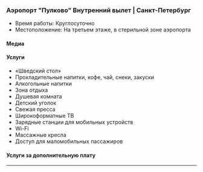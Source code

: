 
### Аэропорт "Пулково" Внутренний вылет | Санкт-Петербург
* Время работы: Круглосуточно
* Местоположение: На третьем этаже, в стерильной зоне аэропорта

#### Медиа

#### Услуги
* «Шведский стол»
* Прохладительные напитки, кофе, чай, снеки, закуски
* Алкогольные напитки
* Зона отдыха
* Душевая комната
* Детский уголок
* Свежая пресса
* Широкоформатные ТВ
* Зарядные станции для мобильных устройств
* Wi-Fi
* Массажные кресла
* Доступ для маломобильных пассажиров

#### Услуги за дополнительную плату 
---
